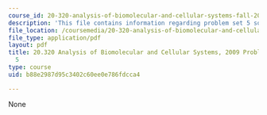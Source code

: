 ```yaml
---
course_id: 20-320-analysis-of-biomolecular-and-cellular-systems-fall-2012
description: 'This file contains information regarding problem set 5 solutions. '
file_location: /coursemedia/20-320-analysis-of-biomolecular-and-cellular-systems-fall-2012/b88e2987d95c3402c60ee0e786fdcca4_MIT20_320F12_2009_PS5_Solu.pdf
file_type: application/pdf
layout: pdf
title: 20.320 Analysis of Biomolecular and Cellular Systems, 2009 Problem Set Solutions
  5
type: course
uid: b88e2987d95c3402c60ee0e786fdcca4

---
```

None